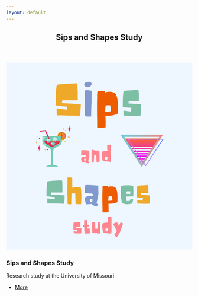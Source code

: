 ```yaml
---
layout: default
---
```


<!-- Section -->
<section>
	<header class="major">
		<h2>Sips and Shapes Study</h2>
	</header>
	<div class="posts">
		<article>
			<a href="#" class="image"><img src="assets/images/SASS.png" alt="" /></a>
			<h3>Sips and Shapes Study</h3>
			<p>Research study at the University of Missouri</p>
			<ul class="actions">
				<li><a href="{{ 'sipsandshapes.html' | absolute_url }}" class="button">More</a></li>
			</ul>
		</article>
		</div>
</section>
